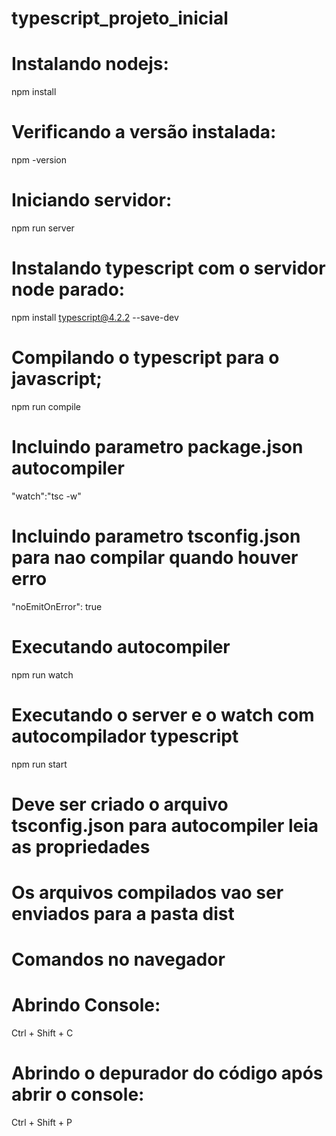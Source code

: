 # typescript_projeto_inicial

# Instalando nodejs:

npm install

# Verificando a versão instalada:

npm -version

# Iniciando servidor:

npm run server

# Instalando typescript com o servidor node parado:

npm install typescript@4.2.2 --save-dev

# Compilando o typescript para o javascript;

npm run compile

# Incluindo parametro package.json autocompiler

"watch":"tsc -w"

# Incluindo parametro tsconfig.json para nao compilar quando houver erro

"noEmitOnError": true

# Executando autocompiler

npm run watch

# Executando o server e o watch com autocompilador typescript

npm run start

# Deve ser criado o arquivo tsconfig.json para autocompiler leia as propriedades

# Os arquivos compilados vao ser enviados para a pasta dist

# Comandos no navegador

# Abrindo Console:

Ctrl + Shift + C

# Abrindo o depurador do código após abrir o console:

Ctrl + Shift + P